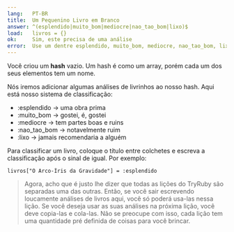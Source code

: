 ```yaml
---
lang:   PT-BR
title:  Um Pequenino Livro em Branco
answer: ^(esplendido|muito_bom|mediocre|nao_tao_bom|lixo)$
load:   livros = {}
ok:     Sim, este precisa de uma análise
error:  Use um dentre esplendido, muito_bom, mediocre, nao_tao_bom, lixo. Não esqueça os dois pontos.
---
```


Você criou um __hash__ vazio. Um hash é como um array, porém cada um dos seus elementos tem um nome.

Nós iremos adicionar algumas análises de livrinhos ao nosso hash. Aqui está nosso sistema de classificação:

- :esplendido &rarr; uma obra prima
- :muito\_bom &rarr; gostei, é, gostei
- :mediocre &rarr; tem partes boas e ruins
- :nao\_tao\_bom &rarr; notavelmente ruim
- :lixo &rarr; jamais recomendaria a alguém

Para classificar um livro, coloque o título entre colchetes e escreva a classificação após o sinal de igual. Por exemplo:

    livros["O Arco-Íris da Gravidade"] = :esplendido

> Agora, acho que é justo lhe dizer que todas as lições do TryRuby são separadas uma das outras.
> Então, se você sair escrevendo loucamente análises de livros aqui, você só poderá usa-las nessa lição.
> Se você deseja usar as suas análises na próxima lição, você deve copia-las e cola-las.
> Não se preocupe com isso, cada lição tem uma quantidade pré definida de coisas para você brincar.
